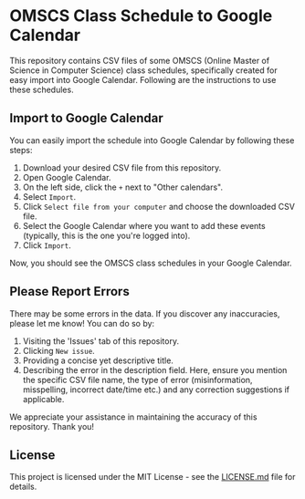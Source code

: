 # OMSCS Class Schedule to Google Calendar

This repository contains CSV files of some OMSCS (Online Master of Science in Computer Science) class schedules, specifically created for easy import into Google Calendar. Following are the instructions to use these schedules.

## Import to Google Calendar

You can easily import the schedule into Google Calendar by following these steps:

1. Download your desired CSV file from this repository.
2. Open Google Calendar.
3. On the left side, click the `+` next to "Other calendars".
4. Select `Import`.
5. Click `Select file from your computer` and choose the downloaded CSV file.
6. Select the Google Calendar where you want to add these events (typically, this is the one you're logged into).
7. Click `Import`.

Now, you should see the OMSCS class schedules in your Google Calendar.

## Please Report Errors

There may be some errors in the data. If you discover any inaccuracies, please let me know! You can do so by:

1. Visiting the 'Issues' tab of this repository.
2. Clicking `New issue`.
3. Providing a concise yet descriptive title.
4. Describing the error in the description field. Here, ensure you mention the specific CSV file name, the type of error (misinformation, misspelling, incorrect date/time etc.) and any correction suggestions if applicable.

We appreciate your assistance in maintaining the accuracy of this repository. Thank you!

## License

This project is licensed under the MIT License - see the [LICENSE.md](LICENSE.md) file for details.
